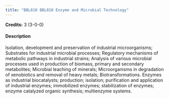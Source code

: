 ```yaml
---
title: "BBL810 BBL810 Enzyme and Microbial Technology"
---
```

**Credits:** 3 (3-0-0)

#### Description
Isolation, development and preservation of industrial microorganisms; Substrates for industrial microbial processes; Regulatory mechanisms of metabolic pathways in industrial strains; Analysis of various microbial processes used in production of biomass, primary and secondary metabolites; Microbial leaching of minerals; Microorganisms in degradation of xenobiotics and removal of heavy metals; Biotransformations. Enzymes as industrial biocatalysts; production; isolation; purification and application of industrial enzymes; immobilized enzymes; stabilization of enzymes; enzyme catalyzed organic synthesis; multienzyme systems.